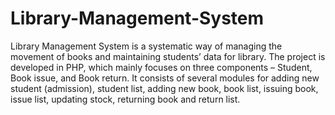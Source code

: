 # Library-Management-System
Library Management System is a systematic way of managing the movement of books and maintaining students’ data for library. The project is developed in PHP, which mainly focuses on three components – Student, Book issue, and Book return. It consists of several modules for adding new student (admission), student list, adding new book, book list, issuing book, issue list, updating stock, returning book and return list.
